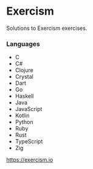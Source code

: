 # Exercism

Solutions to Exercism exercises.

### Languages

 - C
 - C#
 - Clojure
 - Crystal
 - Dart
 - Go
 - Haskell
 - Java
 - JavaScript
 - Kotlin
 - Python
 - Ruby
 - Rust
 - TypeScript
 - Zig


<https://exercism.io>

